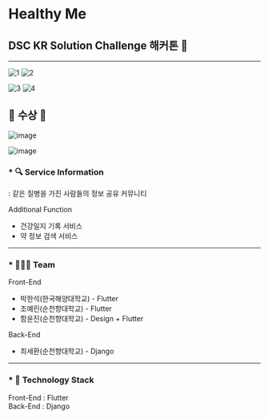 # Healthy Me  

## DSC KR Solution Challenge 해커톤 🚩  

---
![1](https://github.com/Healthy-Me/healthy_me_frontend/assets/59801728/ac156eef-3dbd-492d-bc5d-3094345c48f0)
![2](https://github.com/Healthy-Me/healthy_me_frontend/assets/59801728/e57a9a47-ff05-4558-92a8-6b02e5a975f2)


![3](https://github.com/Healthy-Me/healthy_me_frontend/assets/59801728/aef43540-f213-4828-aa8b-e302352b0089)
![4](https://github.com/Healthy-Me/healthy_me_frontend/assets/59801728/f1c184ff-d908-43d7-bc8b-4c5974cf1f35)

## 🎺 수상 🎺
![image](https://user-images.githubusercontent.com/64149514/107139297-7e7e1800-695d-11eb-9b21-631501207176.png)

![image](https://user-images.githubusercontent.com/64149514/107143086-649cff00-6976-11eb-88c5-7f9e4b5c2577.png)

### * 🔍 Service Information
: 같은 질병을 가진 사람들의 정보 공유 커뮤니티  

Additional Function 
* 건강일지 기록 서비스  
* 약 정보 검색 서비스  

---

### * 👨‍👨‍👧 Team
Front-End
* 박한석(한국해양대학교) - Flutter  
* 조예린(순천향대학교) - Flutter  
* 함윤진(순천향대학교) - Design + Flutter  

Back-End
* 최세환(순천향대학교) - Django  

---

### * 🔔 Technology Stack
Front-End : Flutter  
Back-End : Django
